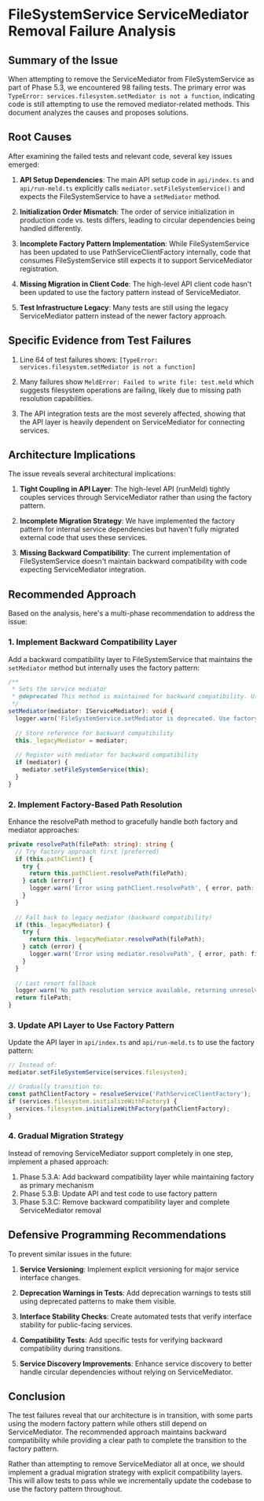 # FileSystemService ServiceMediator Removal Failure Analysis

## Summary of the Issue

When attempting to remove the ServiceMediator from FileSystemService as part of Phase 5.3, we encountered 98 failing tests. The primary error was `TypeError: services.filesystem.setMediator is not a function`, indicating code is still attempting to use the removed mediator-related methods. This document analyzes the causes and proposes solutions.

## Root Causes

After examining the failed tests and relevant code, several key issues emerged:

1. **API Setup Dependencies**: The main API setup code in `api/index.ts` and `api/run-meld.ts` explicitly calls `mediator.setFileSystemService()` and expects the FileSystemService to have a `setMediator` method.

2. **Initialization Order Mismatch**: The order of service initialization in production code vs. tests differs, leading to circular dependencies being handled differently.

3. **Incomplete Factory Pattern Implementation**: While FileSystemService has been updated to use PathServiceClientFactory internally, code that consumes FileSystemService still expects it to support ServiceMediator registration.

4. **Missing Migration in Client Code**: The high-level API client code hasn't been updated to use the factory pattern instead of ServiceMediator.

5. **Test Infrastructure Legacy**: Many tests are still using the legacy ServiceMediator pattern instead of the newer factory approach.

## Specific Evidence from Test Failures

1. Line 64 of test failures shows: `[TypeError: services.filesystem.setMediator is not a function]`

2. Many failures show `MeldError: Failed to write file: test.meld` which suggests filesystem operations are failing, likely due to missing path resolution capabilities.

3. The API integration tests are the most severely affected, showing that the API layer is heavily dependent on ServiceMediator for connecting services.

## Architecture Implications

The issue reveals several architectural implications:

1. **Tight Coupling in API Layer**: The high-level API (runMeld) tightly couples services through ServiceMediator rather than using the factory pattern.

2. **Incomplete Migration Strategy**: We have implemented the factory pattern for internal service dependencies but haven't fully migrated external code that uses these services.

3. **Missing Backward Compatibility**: The current implementation of FileSystemService doesn't maintain backward compatibility with code expecting ServiceMediator integration.

## Recommended Approach

Based on the analysis, here's a multi-phase recommendation to address the issue:

### 1. Implement Backward Compatibility Layer

Add a backward compatibility layer to FileSystemService that maintains the `setMediator` method but internally uses the factory pattern:

```typescript
/**
 * Sets the service mediator
 * @deprecated This method is maintained for backward compatibility. Use factories instead.
 */
setMediator(mediator: IServiceMediator): void {
  logger.warn('FileSystemService.setMediator is deprecated. Use factory pattern instead.');
  
  // Store reference for backward compatibility
  this._legacyMediator = mediator;
  
  // Register with mediator for backward compatibility
  if (mediator) {
    mediator.setFileSystemService(this);
  }
}
```

### 2. Implement Factory-Based Path Resolution

Enhance the resolvePath method to gracefully handle both factory and mediator approaches:

```typescript
private resolvePath(filePath: string): string {
  // Try factory approach first (preferred)
  if (this.pathClient) {
    try {
      return this.pathClient.resolvePath(filePath);
    } catch (error) {
      logger.warn('Error using pathClient.resolvePath', { error, path: filePath });
    }
  }
  
  // Fall back to legacy mediator (backward compatibility)
  if (this._legacyMediator) {
    try {
      return this._legacyMediator.resolvePath(filePath);
    } catch (error) {
      logger.warn('Error using mediator.resolvePath', { error, path: filePath });
    }
  }
  
  // Last resort fallback
  logger.warn('No path resolution service available, returning unresolved path', { path: filePath });
  return filePath;
}
```

### 3. Update API Layer to Use Factory Pattern

Update the API layer in `api/index.ts` and `api/run-meld.ts` to use the factory pattern:

```typescript
// Instead of:
mediator.setFileSystemService(services.filesystem);

// Gradually transition to:
const pathClientFactory = resolveService('PathServiceClientFactory');
if (services.filesystem.initializeWithFactory) {
  services.filesystem.initializeWithFactory(pathClientFactory);
}
```

### 4. Gradual Migration Strategy

Instead of removing ServiceMediator support completely in one step, implement a phased approach:

1. Phase 5.3.A: Add backward compatibility layer while maintaining factory as primary mechanism
2. Phase 5.3.B: Update API and test code to use factory pattern
3. Phase 5.3.C: Remove backward compatibility layer and complete ServiceMediator removal

## Defensive Programming Recommendations

To prevent similar issues in the future:

1. **Service Versioning**: Implement explicit versioning for major service interface changes.

2. **Deprecation Warnings in Tests**: Add deprecation warnings to tests still using deprecated patterns to make them visible.

3. **Interface Stability Checks**: Create automated tests that verify interface stability for public-facing services.

4. **Compatibility Tests**: Add specific tests for verifying backward compatibility during transitions.

5. **Service Discovery Improvements**: Enhance service discovery to better handle circular dependencies without relying on ServiceMediator.

## Conclusion

The test failures reveal that our architecture is in transition, with some parts using the modern factory pattern while others still depend on ServiceMediator. The recommended approach maintains backward compatibility while providing a clear path to complete the transition to the factory pattern.

Rather than attempting to remove ServiceMediator all at once, we should implement a gradual migration strategy with explicit compatibility layers. This will allow tests to pass while we incrementally update the codebase to use the factory pattern throughout.